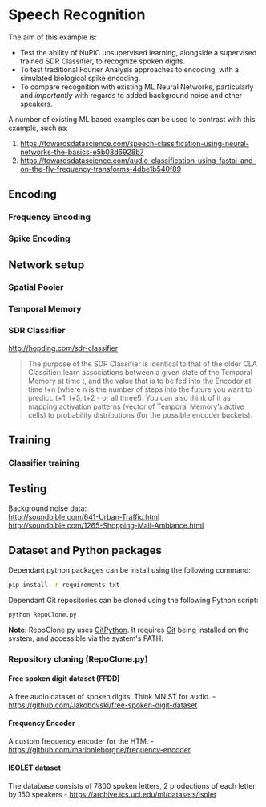 # Speech Recognition

The aim of this example is:

- Test the ability of NuPIC unsupervised learning, alongside a supervised trained SDR Classifier, to recognize spoken digits.
- To test traditional Fourier Analysis approaches to encoding, with a simulated biological spike encoding.
- To compare recognition with existing ML Neural Networks, particularly and _importantly_ with regards to added background noise and other speakers.

A number of existing ML based examples can be used to contrast with this example, such as:
1. https://towardsdatascience.com/speech-classification-using-neural-networks-the-basics-e5b08d6928b7
1. https://towardsdatascience.com/audio-classification-using-fastai-and-on-the-fly-frequency-transforms-4dbe1b540f89

## Encoding

### Frequency Encoding

### Spike Encoding

## Network setup

### Spatial Pooler

### Temporal Memory

### SDR Classifier

http://hopding.com/sdr-classifier

> The purpose of the SDR Classifier is identical to that of the older CLA Classifier: learn associations between a given state of the Temporal Memory at time t, and the value that is to be fed into the Encoder at time t+n (where n is the number of steps into the future you want to predict. t+1, t+5, t+2 - or all three!).
> You can also think of it as mapping activation patterns (vector of Temporal Memory’s active cells) to probability distributions (for the possible encoder buckets).

## Training

### Classifier training

## Testing

Background noise data:  
http://soundbible.com/641-Urban-Traffic.html  
http://soundbible.com/1265-Shopping-Mall-Ambiance.html  

## Dataset and Python packages

Dependant python packages can be install using the following command:

```sh
pip install -r requirements.txt
```

Dependant Git repositories can be cloned using the following Python script:

```sh
python RepoClone.py
```

**Note**: RepoClone.py uses [GitPython](https://github.com/gitpython-developers/GitPython). It requires [Git](https://git-scm.com/) being installed on the system, and accessible via the system's PATH.

### Repository cloning (RepoClone.py)

#### Free spoken digit dataset (FFDD)

A free audio dataset of spoken digits. Think MNIST for audio. -  https://github.com/Jakobovski/free-spoken-digit-dataset

#### Frequency Encoder

A custom frequency encoder for the HTM. - https://github.com/marionleborgne/frequency-encoder

#### ISOLET dataset

The database consists of 7800 spoken letters, 2 productions of each letter by 150 speakers - https://archive.ics.uci.edu/ml/datasets/isolet

